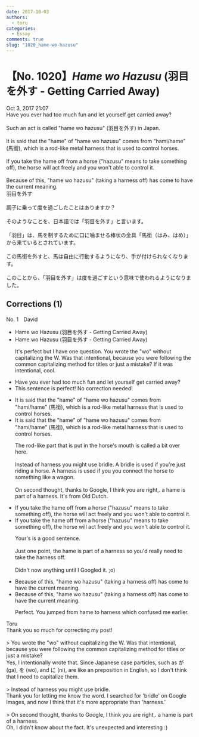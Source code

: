 ```yaml
---
date: 2017-10-03
authors:
  - toru
categories:
  - Essay
comments: true
slug: "1020_hame-wo-hazusu"
---
```


# 【No. 1020】<strong><em>Hame wo Hazusu</em></strong> (羽目を外す - Getting Carried Away)
<div class="date">Oct 3, 2017 21:07</div>
<div id="post"><div id="body_show_ori">
Have you ever had too much fun and let yourself get carried away?<br/><br/>Such an act is called "hame wo hazusu" (羽目を外す) in Japan.<br/><br/>It is said that the "hame" of "hame wo hazusu" comes from "hami/hame" (馬銜), which is a rod-like metal harness that is used to control horses.<br/><br/>If you take the hame off from a horse ("hazusu" means to take something off), the horse will act freely and you won't able to control it.<br/><br/>Because of this, "hame wo hazusu" (taking a harness off) has come to have the current meaning.
</div></div>

<!-- more -->

<div id="post_ja"><div id="body_show_mo">
羽目を外す<br/><br/>調子に乗って度を過ごしたことはありますか？<br/><br/>そのようなことを、日本語では「羽目を外す」と言います。<br/><br/>「羽目」は、馬を制するために口に噛ませる棒状の金具「馬銜（はみ、はめ）」から来ているとされています。<br/><br/>この馬銜を外すと、馬は自由に行動するようになり、手が付けられなくなります。<br/><br/>このことから、「羽目を外す」は度を過ごすという意味で使われるようになりました。
</div></div>

## Corrections (1)
<div id="block"><div class="first_name"> No. 1　<span class="just_name">David</span></div><div id="block2">
<ul class="correction_field">
<li class="incorrect">Hame wo Hazusu (羽目を外す - Getting Carried Away)</li>
<li class="corrected correct">
Hame wo Hazusu (羽目を外す - Getting Carried Away)
<p class="correction_comment">It's perfect but I have one question. You wrote the "wo" without capitalizing the W. Was that intentional,  because you were following  the common capitalizing method for titles or just a mistake? If it was intentional, cool.</p>
</li>
</ul>
<ul class="correction_field">
<li class="incorrect">Have you ever had too much fun and let yourself get carried away?</li>
<li class="corrected perfect">This sentence is perfect! No correction needed!</li>
</ul>
<ul class="correction_field">
<li class="incorrect">It is said that the "hame" of "hame wo hazusu" comes from "hami/hame" (馬銜), which is a rod-like metal harness that is used to control horses.</li>
<li class="corrected correct">
It is said that the "hame" of "hame wo hazusu" comes from "hami/hame" (馬銜), which is a rod-like metal harness that is used to control horses.
<p class="correction_comment">The rod-like part  that is put in the horse's mouth is called a bit over here.<br/><br/>Instead of harness you might use bridle. A bridle is used if you're just riding a horse. A harness is used if you you connect the horse to something like a wagon.<br/><br/>On second thought, thanks to Google, I think you are right,. a hame is part of a harness. It's from Old Dutch.</p>
</li>
</ul>
<ul class="correction_field">
<li class="incorrect">If you take the hame off from a horse ("hazusu" means to take something off), the horse will act freely and you won't able to control it.</li>
<li class="corrected correct">
If you take the hame off from a horse ("hazusu" means to take something off), the horse will act freely and you won't able to control it.
<p class="correction_comment">Your's is a good sentence. <br/><br/>Just one point, the hame is part of a harness so you'd really need to take the harness off. <br/><br/>Didn't now anything until I Googled it. ;o)</p>
</li>
</ul>
<ul class="correction_field">
<li class="incorrect">Because of this, "hame wo hazusu" (taking a harness off) has come to have the current meaning.</li>
<li class="corrected correct">
Because of this, "hame wo hazusu" (taking a harness off) has come to have the current meaning.
<p class="correction_comment">Perfect. You jumped from hame to harness which confused me earlier.</p>
</li>
</ul>
</div><div class="name"><span class="just_name">Toru</span><br>
Thank you so much for correcting my post!<br/><br/>&gt; You wrote the "wo" without capitalizing the W. Was that intentional, because you were following the common capitalizing method for titles or just a mistake?<br/>Yes, I intentionally wrote that. Since Japanese case particles, such as が (ga), を (wo), and に (ni), are like an preposition in English, so  I don't think that I need to capitalize them.<br/><br/>&gt; Instead of harness you might use bridle.<br/>Thank you for letting me know the word. I searched for 'bridle' on Google Images, and now I think that it's more appropriate than 'harness.'<br/><br/>&gt; On second thought, thanks to Google, I think you are right,. a hame is part of a harness.<br/>Oh, I didn't know about the fact. It's unexpected and interesting :)
</div>
</div>
